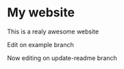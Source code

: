 # My website

This is a realy awesome website

Edit on example branch

Now editing on update-readme branch
